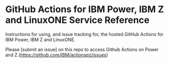 # GitHub Actions for IBM Power, IBM Z and LinuxONE Service Reference
Instructions for using, and issue tracking for, the hosted GitHub Actions for IBM Power, IBM Z and LinuxONE.

Please [submit an issue] on this repo to access Github Actions on Power and Z.(https://github.com/IBM/actionspz/issues)
